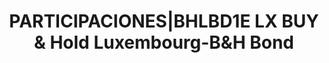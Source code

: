 ---
layout: asset
title: PARTICIPACIONES|BHLBD1E LX BUY & Hold Luxembourg-B&H Bond
isin: LU1988110927
---